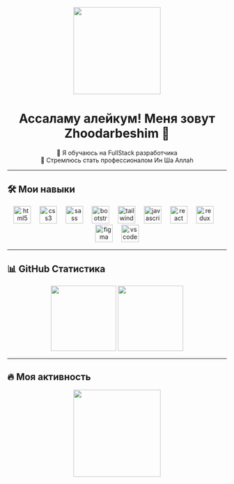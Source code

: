 <div align="center">
  <img height="200" src="https://assets.zyrosite.com/Aq20eV79zLfpXV6b/bb375cdd655184ca2715ac5059e73651-mnl7GgG7qKuWgMBB.gif"  />
</div>

<h1 align="center">Ассаламу алейкум! Меня зовут Zhoodarbeshim 👋</h1>

<p align="center">
  🌱 Я обучаюсь на FullStack разработчика <br/>
  🧠 Стремлюсь стать профессионалом Ин Ша Аллаh <br/>
</p>

---

## 🛠️ Мои навыки

<div align="center">
  <img src="https://cdn.jsdelivr.net/gh/devicons/devicon/icons/html5/html5-original.svg" height="40" alt="html5 logo"  />
  <img width="12" />
  <img src="https://cdn.jsdelivr.net/gh/devicons/devicon/icons/css3/css3-original.svg" height="40" alt="css3 logo"  />
  <img width="12" />
  <img src="https://cdn.jsdelivr.net/gh/devicons/devicon/icons/sass/sass-original.svg" height="40" alt="sass logo"  />
  <img width="12" />
  <img src="https://cdn.jsdelivr.net/gh/devicons/devicon/icons/bootstrap/bootstrap-original.svg" height="40" alt="bootstrap logo"  />
  <img width="12" />
  <img src="https://cdn.jsdelivr.net/gh/devicons/devicon/icons/tailwindcss/tailwindcss-original-wordmark.svg" height="40" alt="tailwindcss logo"  />
  <img width="12" />
  <img src="https://cdn.jsdelivr.net/gh/devicons/devicon/icons/javascript/javascript-original.svg" height="40" alt="javascript logo"  />
  <img width="12" />
  <img src="https://cdn.jsdelivr.net/gh/devicons/devicon/icons/react/react-original.svg" height="40" alt="react logo"  />
  <img width="12" />
  <img src="https://cdn.jsdelivr.net/gh/devicons/devicon/icons/redux/redux-original.svg" height="40" alt="redux logo"  />
  <img width="12" />
  <img src="https://cdn.jsdelivr.net/gh/devicons/devicon/icons/figma/figma-original.svg" height="40" alt="figma logo"  />
  <img width="12" />
  <img src="https://cdn.jsdelivr.net/gh/devicons/devicon/icons/vscode/vscode-original.svg" height="40" alt="vscode logo"  />
</div>

---

## 📊 GitHub Статистика

<div align="center">
  <img src="https://github-readme-stats.vercel.app/api?username=Zhoodarbeshim312&show_icons=true&theme=tokyonight" height="150" />
  <img src="https://github-readme-stats.vercel.app/api/top-langs/?username=Zhoodarbeshim312&layout=compact&theme=tokyonight" height="150" />
</div>

---

## 🔥 Моя активность

<div align="center">
  <img src="https://streak-stats.demolab.com?user=Zhoodarbeshim312&theme=tokyonight" height="200" />
</div>



